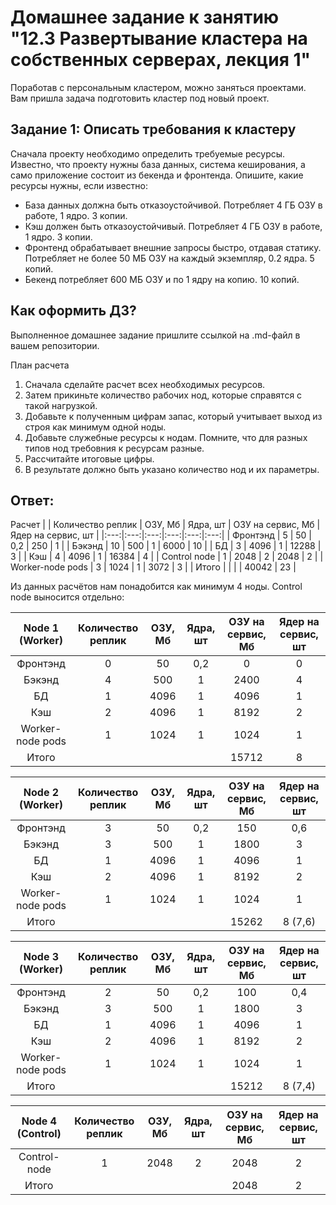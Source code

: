 # Домашнее задание к занятию "12.3 Развертывание кластера на собственных серверах, лекция 1"
Поработав с персональным кластером, можно заняться проектами. Вам пришла задача подготовить кластер под новый проект.

## Задание 1: Описать требования к кластеру
Сначала проекту необходимо определить требуемые ресурсы. Известно, что проекту нужны база данных, система кеширования, а само приложение состоит из бекенда и фронтенда. Опишите, какие ресурсы нужны, если известно:

* База данных должна быть отказоустойчивой. Потребляет 4 ГБ ОЗУ в работе, 1 ядро. 3 копии.
* Кэш должен быть отказоустойчивый. Потребляет 4 ГБ ОЗУ в работе, 1 ядро. 3 копии.
* Фронтенд обрабатывает внешние запросы быстро, отдавая статику. Потребляет не более 50 МБ ОЗУ на каждый экземпляр, 0.2 ядра. 5 копий.
* Бекенд потребляет 600 МБ ОЗУ и по 1 ядру на копию. 10 копий.

## Как оформить ДЗ?

Выполненное домашнее задание пришлите ссылкой на .md-файл в вашем репозитории.

План расчета
1. Сначала сделайте расчет всех необходимых ресурсов.
2. Затем прикиньте количество рабочих нод, которые справятся с такой нагрузкой.
3. Добавьте к полученным цифрам запас, который учитывает выход из строя как минимум одной ноды.
4. Добавьте служебные ресурсы к нодам. Помните, что для разных типов нод требовния к ресурсам разные.
5. Рассчитайте итоговые цифры.
6. В результате должно быть указано количество нод и их параметры.

## Ответ:  
Расчет
|  | Количество реплик |  ОЗУ, Мб | Ядра, шт | ОЗУ на сервис, Мб | Ядер на сервис, шт |
|:---:|:---:|:---:|:---:|:---:|:---:|
| Фронтэнд              | 5  | 50   | 0,2 | 250   | 1  |
| Бэкэнд                | 10 | 500  | 1   | 6000  | 10 |
| БД                    | 3  | 4096 | 1   | 12288 | 3  |
| Кэш                   | 4  | 4096 | 1   | 16384 | 4  |
| Control node          | 1  | 2048 | 2   | 2048  | 2  |
| Worker-node pods      | 3  | 1024 | 1   | 3072  | 3  |
| Итого                 |    |      |     | 40042 | 23 |

Из данных расчётов нам понадобится как минимум 4 ноды. Control node выносится отдельно:

| Node 1 (Worker) | Количество реплик |  ОЗУ, Мб | Ядра, шт | ОЗУ на сервис, Мб | Ядер на сервис, шт |
|:---:|:---:|:---:|:---:|:---:|:---:|
| Фронтэнд              | 0  | 50   | 0,2 | 0     | 0 |
| Бэкэнд                | 4  | 500  | 1   | 2400  | 4 |
| БД                    | 1  | 4096 | 1   | 4096  | 1 |
| Кэш                   | 2  | 4096 | 1   | 8192  | 2 |
| Worker-node pods      | 1  | 1024 | 1   | 1024  | 1 |
| Итого                 |    |      |     | 15712 | 8 |

| Node 2 (Worker) | Количество реплик |  ОЗУ, Мб | Ядра, шт | ОЗУ на сервис, Мб | Ядер на сервис, шт |
|:---:|:---:|:---:|:---:|:---:|:---:|
| Фронтэнд              | 3  | 50   | 0,2 | 150   | 0,6 |
| Бэкэнд                | 3  | 500  | 1   | 1800  | 3   |
| БД                    | 1  | 4096 | 1   | 4096  | 1   |
| Кэш                   | 2  | 4096 | 1   | 8192  | 2   |
| Worker-node pods      | 1  | 1024 | 1   | 1024  | 1   |
| Итого                 |    |      |     | 15262 | 8 (7,6) |

| Node 3 (Worker) | Количество реплик |  ОЗУ, Мб | Ядра, шт | ОЗУ на сервис, Мб | Ядер на сервис, шт |
|:---:|:---:|:---:|:---:|:---:|:---:|
| Фронтэнд              | 2  | 50   | 0,2 | 100   | 0,4 |
| Бэкэнд                | 3  | 500  | 1   | 1800  | 3   |
| БД                    | 1  | 4096 | 1   | 4096  | 1   |
| Кэш                   | 2  | 4096 | 1   | 8192  | 2   |
| Worker-node pods      | 1  | 1024 | 1   | 1024  | 1   |
| Итого                 |    |      |     | 15212 | 8 (7,4) |

| Node 4 (Control) | Количество реплик |  ОЗУ, Мб | Ядра, шт | ОЗУ на сервис, Мб | Ядер на сервис, шт |
|:---:|:---:|:---:|:---:|:---:|:---:|
| Control-node          | 1  | 2048 | 2   | 2048 | 2 |
| Итого                 |    |      |     | 2048 | 2 |

